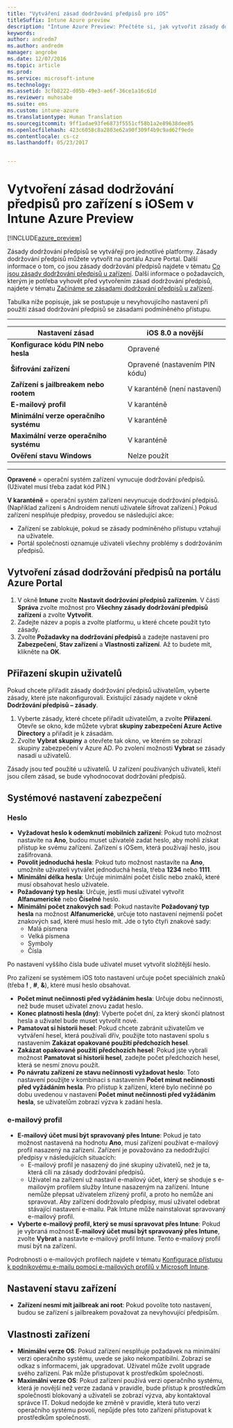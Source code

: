 ```yaml
---
title: "Vytváření zásad dodržování předpisů pro iOS"
titleSuffix: Intune Azure preview
description: "Intune Azure Preview: Přečtěte si, jak vytvořit zásady dodržování předpisů pro zařízení s iOSem."
keywords: 
author: andredm7
ms.author: andredm
manager: angrobe
ms.date: 12/07/2016
ms.topic: article
ms.prod: 
ms.service: microsoft-intune
ms.technology: 
ms.assetid: 3cfb8222-d05b-49e3-ae6f-36ce1a16c61d
ms.reviewer: muhosabe
ms.suite: ems
ms.custom: intune-azure
ms.translationtype: Human Translation
ms.sourcegitcommit: 9ff1adae93fe6873f5551cf58b1a2e89638dee85
ms.openlocfilehash: 423c6058c8a2803e62a90f309f4b9c9ad62f9ede
ms.contentlocale: cs-cz
ms.lasthandoff: 05/23/2017


---
```


# <a name="how-to-create-a-device-compliance-policy-for-ios-devices-in-intune-azure-preview"></a>Vytvoření zásad dodržování předpisů pro zařízení s iOSem v Intune Azure Preview


[!INCLUDE[azure_preview](./includes/azure_preview.md)]

Zásady dodržování předpisů se vytvářejí pro jednotlivé platformy.  Zásady dodržování předpisů můžete vytvořit na portálu Azure Portal. Další informace o tom, co jsou zásady dodržování předpisů najdete v tématu [Co jsou zásady dodržování předpisů u zařízení](device-compliance.md). Další informace o požadavcích, kterým je potřeba vyhovět před vytvořením zásad dodržování předpisů, najdete v tématu [Začínáme se zásadami dodržování předpisů u zařízení](device-compliance-get-started.md).

Tabulka níže popisuje, jak se postupuje u nevyhovujícího nastavení při použití zásad dodržování předpisů se zásadami podmíněného přístupu.

-------------------------------


| **Nastavení zásad** | **iOS 8.0 a novější** |
| --- | --- |
| **Konfigurace kódu PIN nebo hesla** | Opravené |   
| **Šifrování zařízení** | Opravené (nastavením PIN kódu) |
| **Zařízení s jailbreakem nebo rootem** | V karanténě (není nastavení)
| **E-mailový profil** | V karanténě |
|**Minimální verze operačního systému** | V karanténě |
| **Maximální verze operačního systému** | V karanténě |  
| **Ověření stavu Windows** | Nelze použít |  
----------------------------


**Opravené** = operační systém zařízení vynucuje dodržování předpisů. (Uživatel musí třeba zadat kód PIN.)

**V karanténě** = operační systém zařízení nevynucuje dodržování předpisů. (Například zařízení s Androidem nenutí uživatele šifrovat zařízení.) Pokud zařízení nesplňuje předpisy, provedou se následující akce:

- Zařízení se zablokuje, pokud se zásady podmíněného přístupu vztahují na uživatele.
- Portál společnosti oznamuje uživateli všechny problémy s dodržováním předpisů.

## <a name="create-a-compliance-policy-in-the-azure-portal"></a>Vytvoření zásad dodržování předpisů na portálu Azure Portal

1. V okně **Intune** zvolte **Nastavit dodržování předpisů zařízením**. V části **Správa** zvolte možnost pro **Všechny zásady dodržování předpisů zařízení** a zvolte **Vytvořit**.
2. Zadejte název a popis a zvolte platformu, u které chcete použít tyto zásady.
3. Zvolte **Požadavky na dodržování předpisů** a zadejte nastavení pro **Zabezpečení**, **Stav zařízení** a **Vlastnosti zařízení**. Až to budete mít, klikněte na **OK**.

<!--- 4. Choose **Actions for noncompliance** to say what actions should happen when a device is determined as noncompliant with this policy.
5. In the **Actions for noncompliance** blade, choose **Add** to create a new action.  The action parameters blade allows you to specify the action, email recipients that should receive the notification in addition to the user of the device, and the content of the notification that you want to send.
7. The message template option allows you to create several custom emails depending on when the action is set to take. For example, you can create a message for notifications that are sent for the first time and a different message for final warning before access is blocked. The custom messages that you create can be used for all your device compliance policy.
7. Specify the **Grace period** which determines when that action to take place.  For example, you may want to send a notification as soon as the device is evaluated as noncompliant, but allow some time before enforcing the conditional access policy to block access to company resources like SharePoint online.
8. Choose **Add** to finish creating the action.
9. You can create multiple actions and the sequence in which they should occur. Choose **Ok** when you are finished creating all the actions.--->

## <a name="assign-user-groups"></a>Přiřazení skupin uživatelů

Pokud chcete přiřadit zásady dodržování předpisů uživatelům, vyberte zásady, které jste nakonfigurovali. Existující zásady najdete v okně **Dodržování předpisů – zásady**.

1. Vyberte zásady, které chcete přiřadit uživatelům, a zvolte **Přiřazení**. Otevře se okno, kde můžete vybrat **skupiny zabezpečení Azure Active Directory** a přiřadit je k zásadám.
2. Zvolte **Vybrat skupiny** a otevřete tak okno, ve kterém se zobrazí skupiny zabezpečení v Azure AD.  Po zvolení možnosti **Vybrat** se zásady nasadí u uživatelů.

Zásady jsou teď použité u uživatelů.  U zařízení používaných uživateli, kteří jsou cílem zásad, se bude vyhodnocovat dodržování předpisů.

<!---## Compliance policy settings--->

## <a name="system-security-settings"></a>Systémové nastavení zabezpečení

### <a name="password"></a>Heslo

- **Vyžadovat heslo k odemknutí mobilních zařízení**: Pokud tuto možnost nastavíte na **Ano**, budou muset uživatelé zadat heslo, aby mohli získat přístup ke svému zařízení. Zařízení s iOSem, která používají heslo, jsou zašifrovaná.
- **Povolit jednoduchá hesla**: Pokud tuto možnost nastavíte na **Ano**, umožníte uživateli vytvářet jednoduchá hesla, třeba **1234** nebo **1111**.
- **Minimální délka hesla**: Určuje minimální počet číslic nebo znaků, které musí obsahovat heslo uživatele.
- **Požadovaný typ hesla**: Určuje, jestli musí uživatel vytvořit **Alfanumerické** nebo **Číselné** heslo.
- **Minimální počet znakových sad**: Pokud nastavíte **Požadovaný typ hesla** na možnost **Alfanumerické**, určuje toto nastavení nejmenší počet znakových sad, které musí heslo mít. Jde o tyto čtyři znakové sady:
  - Malá písmena
  - Velká písmena
  - Symboly
  - Čísla

Po nastavení vyššího čísla bude uživatel muset vytvořit složitější heslo.

Pro zařízení se systémem iOS toto nastavení určuje počet speciálních znaků (třeba **!** , **#**, **&amp;**), které musí heslo obsahovat.

- **Počet minut nečinnosti před vyžádáním hesla**: Určuje dobu nečinnosti, než bude muset uživatel znovu zadat heslo.
- **Konec platnosti hesla (dny)**: Vyberte počet dní, za který skončí platnost hesla a uživatel bude muset vytvořit nové.
- **Pamatovat si historii hesel**: Pokud chcete zabránit uživatelům ve vytváření hesel, která používali dřív, použijte toto nastavení spolu s nastavením **Zakázat opakované použití předchozích hesel**.
- **Zakázat opakované použití předchozích hesel**: Pokud jste vybrali možnost **Pamatovat si historii hesel**, zadejte počet předchozích hesel, která se nesmí znovu použít.
- **Po návratu zařízení ze stavu nečinnosti vyžadovat heslo**: Toto nastavení použijte v kombinaci s nastavením **Počet minut nečinnosti před vyžádáním hesla**. Pro přístup k zařízení, které bylo nečinné po dobu uvedenou v nastavení **Počet minut nečinnosti před vyžádáním hesla**, se uživatelům zobrazí výzva k zadání hesla.

### <a name="email-profile"></a>e-mailový profil

- **E-mailový účet musí být spravovaný přes Intune**: Pokud je tato možnost nastavená na hodnotu **Ano**, musí zařízení používat e-mailový profil nasazený na zařízení. Zařízení je považováno za nedodržující předpisy v následujících situacích:
  - E-mailový profil je nasazený do jiné skupiny uživatelů, než je ta, která cílí na zásady dodržování předpisů.
  - Uživatel na zařízení už nastavil e-mailový účet, který se shoduje s e-mailovým profilem služby Intune nasazeným na zařízení. Intune nemůže přepsat uživatelem zřízený profil, a proto ho nemůže ani spravovat. Aby zařízení dodržovalo předpisy, musí uživatel odebrat stávající nastavení e-mailu. Pak Intune může nainstalovat spravovaný e-mailový profil.
- **Vyberte e-mailový profil, který se musí spravovat přes Intune**: Pokud je vybraná možnost **E-mailový účet musí být spravovaný přes Intune**, zvolte **Vybrat** a nastavte e-mailový profil Intune. Tento e-mailový profil musí být na zařízení.

Podrobnosti o e-mailových profilech najdete v tématu [Konfigurace přístupu k podnikovému e-mailu pomocí e-mailových profilů v Microsoft Intune](https://docs.microsoft.com/intune-classic/deploy-use/configure-access-to-corporate-email-using-email-profiles-with-microsoft-intune).

## <a name="device-health-settings"></a>Nastavení stavu zařízení

- **Zařízení nesmí mít jailbreak ani root**: Pokud povolíte toto nastavení, budou se zařízení s jailbreakem považovat za nevyhovující předpisům.

## <a name="device-properties"></a>Vlastnosti zařízení

- **Minimální verze OS**: Pokud zařízení nesplňuje požadavek na minimální verzi operačního systému, uvede se jako nekompatibilní. Zobrazí se odkaz s informacemi, jak upgradovat. Uživatel může zvolit upgrade svého zařízení. Pak může přistupovat k prostředkům společnosti.
- **Maximální verze OS**: Pokud zařízení používá verzi operačního systému, která je novější než verze zadaná v pravidle, bude přístup k prostředkům společnosti blokovaný a uživateli se zobrazí výzva, aby kontaktoval správce IT. Dokud nedojde ke změně v pravidle, která tuto verzi operačního systému povolí, nepůjde přes toto zařízení přistupovat k prostředkům společnosti.

<!--- ## Next steps

[How to monitor device compliance](device-compliance-monitor.md)--->

